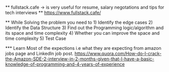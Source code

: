 ** fullstack.cafe -> is very useful for resume, salary negotations and tips for tech interviews **
https://www.fullstack.cafe/

** While Solving the problem you need to 
    1) Identify the edge cases 
    2) Identify the Data Structure
    3) Find out the Programming logic/algorithm and its space and time complexity
    4) Whether you can improve the space and time complexity
    5) Test Case

*** Learn Most of the expections i.e what they are expecting from amazon jobs page and LinkedIn job post. https://www.quora.com/How-do-I-crack-the-Amazon-SDE-2-interview-in-2-months-given-that-I-have-a-basic-knowledge-of-programming-and-4-years-of-experience
